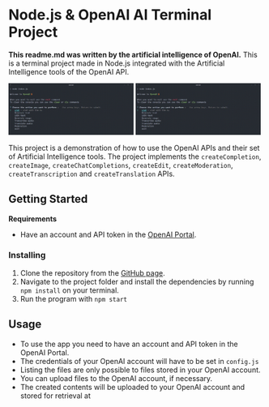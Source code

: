 # Node.js & OpenAI AI Terminal Project
**This readme.md was written by the artificial intelligence of OpenAI.**
This is a terminal project made in Node.js integrated with the Artificial Intelligence tools of the OpenAI API.

<img src="/media/chat.gif" width="49%"></img>
<img src="/media/moderation.gif" width="49%"></img>

This project is a demonstration of how to use the OpenAI APIs and their set of Artificial Intelligence tools. The project implements the `createCompletion`, `createImage`, `createChatCompletions`, `createEdit`, `createModeration`, `createTranscription` and `createTranslation` APIs.

## Getting Started

**Requirements**
* Have an account and API token in the [OpenAI Portal](https://beta.openai.com).

### Installing

1. Clone the repository from the [GitHub page](https://github.com/sampxcs/openai).
2. Navigate to the project folder and install the dependencies by running `npm install` on your terminal.
3. Run the program with `npm start`

## Usage

* To use the app you need to have an account and API token in the OpenAI Portal.
* The credentials of your OpenAI account will have to be set in `config.js`
* Listing the files are only possible to files stored in your OpenAI account.
* You can upload files to the OpenAI account, if necessary.
* The created contents will be uploaded to your OpenAI account and stored for retrieval at
